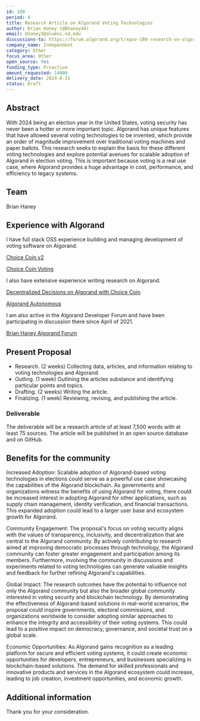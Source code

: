 ```yaml
---
id: 180
period: 4
title: Research Article on Algorand Voting Technologies
author: Brian Haney (@Bhaney44)
email: bhaney3@alumni.nd.edu
discussions-to: https://forum.algorand.org/t/xgov-180-research-on-algorand-voting-technologies/11744
company_name: Independent
category: Other
focus_area: Other
open_source: Yes
funding_type: Proactive
amount_requested: 14000
delivery_date: 2024-8-15
status: Draft
---
```


## Abstract
With 2024 being an election year in the United States, voting security has never been a hotter or more important topic. Algorand has unique features that have allowed several voting technologies to be invented, which provide an order of magnitude improvement over traditional voting machines and paper ballots. This research seeks to explain the basis for these different voting technologies and explore potential avenues for scalable adoption of Algorand in election voting. This is important because voting is a real use case, where Algorand provides a huge advantage in cost, performance, and efficiency to legacy systems.

## Team
Brian Haney

## Experience with Algorand
I have full stack OSS experience building and managing development of voting software on Algorand.

<a href= "https://github.com/ChoiceCoin/v2"> Choice Coin v2 </a>

<a href= "https://github.com/ChoiceCoin/Voting"> Choice Coin Voting </a>

I also have extensive experience writing research on Algorand.

<a href="https://papers.ssrn.com/sol3/papers.cfm?abstract_id=3913316"> Decentralized Decisions on Algorand with Choice Coin </a>

<a href="https://papers.ssrn.com/sol3/papers.cfm?abstract_id=3819055"> Algorand Autonomous </a>

I am also active in the Algorand Developer Forum and have been participating in discussion there since April of 2021. 

<a href = "https://forum.algorand.org/u/bhaney44">Brian Haney Algorand Forum</a>

## Present Proposal
- Research. (2 weeks) Collecting data, articles, and information relating to voting technologies and Algorand.
- Outling. (1 week) Outlining the articles substance and identifying particular points and topics.
- Drafting. (2 weeks) Writing the article.
- Finalizing. (1 week) Reviewing, revising, and publishing the article.

### Deliverable
The deliverable will be a research article of at least 7,500 words with at least 75 sources. The article will be published in an open source database and on GitHub. 

## Benefits for the community
Increased Adoption: Scalable adoption of Algorand-based voting technologies in elections could serve as a powerful use case showcasing the capabilities of the Algorand blockchain. As governments and organizations witness the benefits of using Algorand for voting, there could be increased interest in adopting Algorand for other applications, such as supply chain management, identity verification, and financial transactions. This expanded adoption could lead to a larger user base and ecosystem growth for Algorand.

Community Engagement: The proposal's focus on voting security aligns with the values of transparency, inclusivity, and decentralization that are central to the Algorand community. By actively contributing to research aimed at improving democratic processes through technology, the Algorand community can foster greater engagement and participation among its members. Furthermore, involving the community in discussions and experiments related to voting technologies can generate valuable insights and feedback for further refining Algorand's capabilities.

Global Impact: The research outcomes have the potential to influence not only the Algorand community but also the broader global community interested in voting security and blockchain technology. By demonstrating the effectiveness of Algorand-based solutions in real-world scenarios, the proposal could inspire governments, electoral commissions, and organizations worldwide to consider adopting similar approaches to enhance the integrity and accessibility of their voting systems. This could lead to a positive impact on democracy, governance, and societal trust on a global scale.

Economic Opportunities: As Algorand gains recognition as a leading platform for secure and efficient voting systems, it could create economic opportunities for developers, entrepreneurs, and businesses specializing in blockchain-based solutions. The demand for skilled professionals and innovative products and services in the Algorand ecosystem could increase, leading to job creation, investment opportunities, and economic growth.

## Additional information
Thank you for your consideration.

